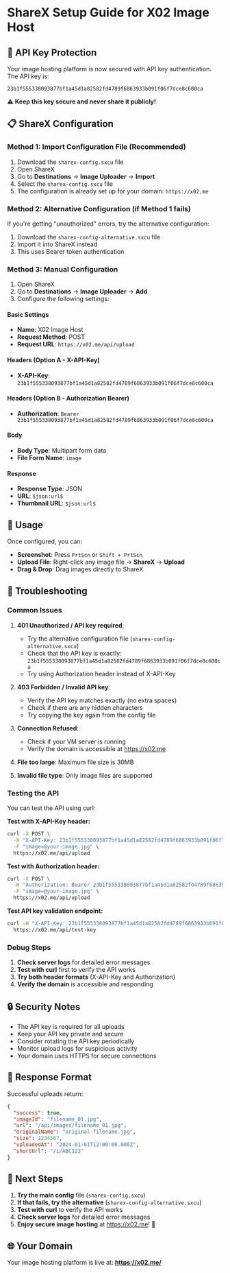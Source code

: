 # ShareX Setup Guide for X02 Image Host

## 🔐 API Key Protection

Your image hosting platform is now secured with API key authentication. The API key is:
```
23b1f555338093877bf1a45d1a82582fd4789f6863933b091f06f7dce8c600ca
```

⚠️ **Keep this key secure and never share it publicly!**

## 📋 ShareX Configuration

### Method 1: Import Configuration File (Recommended)
1. Download the `sharex-config.sxcu` file
2. Open ShareX
3. Go to **Destinations** → **Image Uploader** → **Import**
4. Select the `sharex-config.sxcu` file
5. The configuration is already set up for your domain: `https://x02.me`

### Method 2: Alternative Configuration (if Method 1 fails)
If you're getting "unauthorized" errors, try the alternative configuration:
1. Download the `sharex-config-alternative.sxcu` file
2. Import it into ShareX instead
3. This uses Bearer token authentication

### Method 3: Manual Configuration
1. Open ShareX
2. Go to **Destinations** → **Image Uploader** → **Add**
3. Configure the following settings:

#### Basic Settings
- **Name**: X02 Image Host
- **Request Method**: POST
- **Request URL**: `https://x02.me/api/upload`

#### Headers (Option A - X-API-Key)
- **X-API-Key**: `23b1f555338093877bf1a45d1a82582fd4789f6863933b091f06f7dce8c600ca`

#### Headers (Option B - Authorization Bearer)
- **Authorization**: `Bearer 23b1f555338093877bf1a45d1a82582fd4789f6863933b091f06f7dce8c600ca`

#### Body
- **Body Type**: Multipart form data
- **File Form Name**: `image`

#### Response
- **Response Type**: JSON
- **URL**: `$json:url$`
- **Thumbnail URL**: `$json:url$`

## 🚀 Usage

Once configured, you can:
- **Screenshot**: Press `PrtScn` or `Shift + PrtScn`
- **Upload File**: Right-click any image file → **ShareX** → **Upload**
- **Drag & Drop**: Drag images directly to ShareX

## 🔧 Troubleshooting

### Common Issues

1. **401 Unauthorized / API key required**:
   - Try the alternative configuration file (`sharex-config-alternative.sxcu`)
   - Check that the API key is exactly: `23b1f555338093877bf1a45d1a82582fd4789f6863933b091f06f7dce8c600ca`
   - Try using Authorization header instead of X-API-Key

2. **403 Forbidden / Invalid API key**:
   - Verify the API key matches exactly (no extra spaces)
   - Check if there are any hidden characters
   - Try copying the key again from the config file

3. **Connection Refused**: 
   - Check if your VM server is running
   - Verify the domain is accessible at https://x02.me

4. **File too large**: Maximum file size is 30MB
5. **Invalid file type**: Only image files are supported

### Testing the API

You can test the API using curl:

**Test with X-API-Key header:**
```bash
curl -X POST \
  -H "X-API-Key: 23b1f555338093877bf1a45d1a82582fd4789f6863933b091f06f7dce8c600ca" \
  -F "image=@your-image.jpg" \
  https://x02.me/api/upload
```

**Test with Authorization header:**
```bash
curl -X POST \
  -H "Authorization: Bearer 23b1f555338093877bf1a45d1a82582fd4789f6863933b091f06f7dce8c600ca" \
  -F "image=@your-image.jpg" \
  https://x02.me/api/upload
```

**Test API key validation endpoint:**
```bash
curl -H "X-API-Key: 23b1f555338093877bf1a45d1a82582fd4789f6863933b091f06f7dce8c600ca" \
  https://x02.me/api/test-key
```

### Debug Steps

1. **Check server logs** for detailed error messages
2. **Test with curl** first to verify the API works
3. **Try both header formats** (X-API-Key and Authorization)
4. **Verify the domain** is accessible and responding

## 🔒 Security Notes

- The API key is required for all uploads
- Keep your API key private and secure
- Consider rotating the API key periodically
- Monitor upload logs for suspicious activity
- Your domain uses HTTPS for secure connections

## 📝 Response Format

Successful uploads return:
```json
{
  "success": true,
  "imageId": "filename_01.jpg",
  "url": "/api/images/filename_01.jpg",
  "originalName": "original-filename.jpg",
  "size": 1234567,
  "uploadedAt": "2024-01-01T12:00:00.000Z",
  "shortUrl": "/i/ABC123"
}
```

## 🎯 Next Steps

1. **Try the main config** file (`sharex-config.sxcu`)
2. **If that fails, try the alternative** (`sharex-config-alternative.sxcu`)
3. **Test with curl** to verify the API works
4. **Check server logs** for detailed error messages
5. **Enjoy secure image hosting** at https://x02.me! 🚀

## 🌐 Your Domain

Your image hosting platform is live at: **https://x02.me/** 